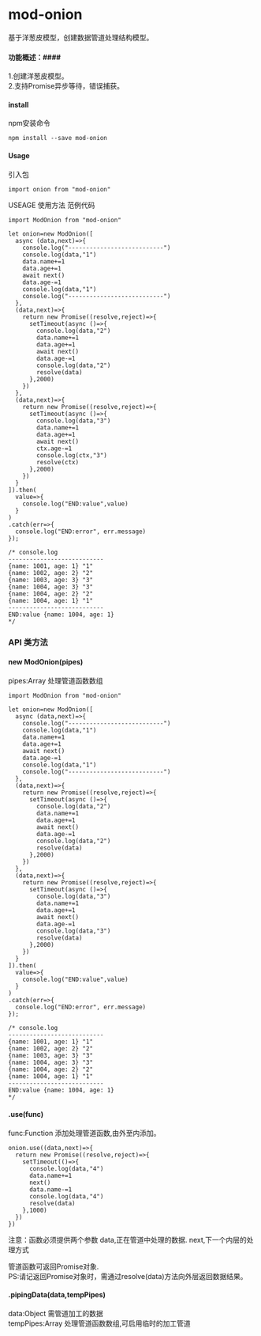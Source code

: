 # mod-onion #

基于洋葱皮模型，创建数据管道处理结构模型。<br>

#### 功能概述：####
1.创建洋葱皮模型。<br>
2.支持Promise异步等待，错误捕获。<br>
#### install ####
npm安装命令
```
npm install --save mod-onion
```

#### Usage ####

引入包
```
import onion from "mod-onion"
```

USEAGE 使用方法 范例代码

```
import ModOnion from "mod-onion"

let onion=new ModOnion([
  async (data,next)=>{
    console.log("---------------------------")
    console.log(data,"1")
    data.name+=1
    data.age+=1
    await next()
    data.age-=1
    console.log(data,"1")
    console.log("---------------------------")
  },
  (data,next)=>{
    return new Promise((resolve,reject)=>{
      setTimeout(async ()=>{
        console.log(data,"2")
        data.name+=1
        data.age+=1
        await next()
        data.age-=1
        console.log(data,"2")
        resolve(data)
      },2000)   
    })  
  },
  (data,next)=>{
    return new Promise((resolve,reject)=>{
      setTimeout(async ()=>{
        console.log(data,"3")
        data.name+=1
        data.age+=1
        await next()
        ctx.age-=1
        console.log(ctx,"3")
        resolve(ctx)
      },2000)   
    })  
  }
]).then(
  value=>{
    console.log("END:value",value)
  }
)
.catch(err=>{
  console.log("END:error", err.message)
});

/* console.log
---------------------------
{name: 1001, age: 1} "1"
{name: 1002, age: 2} "2"
{name: 1003, age: 3} "3"
{name: 1004, age: 3} "3"
{name: 1004, age: 2} "2"
{name: 1004, age: 1} "1"
---------------------------
END:value {name: 1004, age: 1}
*/
```

### API 类方法 ###
#### new ModOnion(pipes)<br> ####
pipes:Array <Function> 处理管道函数数组 <br>

```
import ModOnion from "mod-onion"

let onion=new ModOnion([
  async (data,next)=>{
    console.log("---------------------------")
    console.log(data,"1")
    data.name+=1
    data.age+=1
    await next()
    data.age-=1
    console.log(data,"1")
    console.log("---------------------------")
  },
  (data,next)=>{
    return new Promise((resolve,reject)=>{
      setTimeout(async ()=>{
        console.log(data,"2")
        data.name+=1
        data.age+=1
        await next()
        data.age-=1
        console.log(data,"2")
        resolve(data)
      },2000)   
    })  
  },
  (data,next)=>{
    return new Promise((resolve,reject)=>{
      setTimeout(async ()=>{
        console.log(data,"3")
        data.name+=1
        data.age+=1
        await next()
        data.age-=1
        console.log(data,"3")
        resolve(data)
      },2000)   
    })  
  }
]).then(
  value=>{
    console.log("END:value",value)
  }
)
.catch(err=>{
  console.log("END:error", err.message)
});

/* console.log
---------------------------
{name: 1001, age: 1} "1"
{name: 1002, age: 2} "2"
{name: 1003, age: 3} "3"
{name: 1004, age: 3} "3"
{name: 1004, age: 2} "2"
{name: 1004, age: 1} "1"
---------------------------
END:value {name: 1004, age: 1}
*/
```
####  .use(func) #### 
func:Function 添加处理管道函数,由外至内添加。 <br>

```
onion.use((data,next)=>{
  return new Promise((resolve,reject)=>{
    setTimeout(()=>{
      console.log(data,"4")
      data.name+=1
      next()
      data.name-=1
      console.log(data,"4")
      resolve(data)
    },1000)   
  })  
})
```
注意：函数必须提供两个参数
data,正在管道中处理的数据.
next,下一个内层的处理方式

管道函数可返回Promise对象.</br>
PS:请记返回Promise对象时，需通过resolve(data)方法向外层返回数据结果。

####  .pipingData(data,tempPipes) #### 
data:Object 需管道加工的数据 <br>
tempPipes:Array <Function> 处理管道函数数组,可启用临时的加工管道 <br>